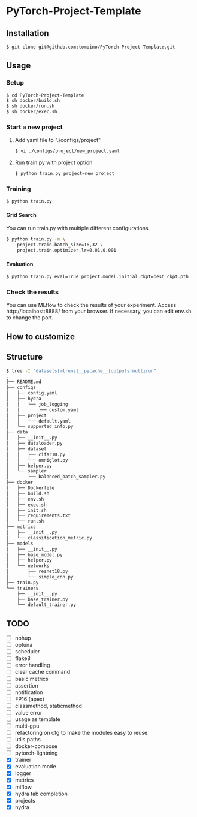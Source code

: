 # PyTorch-Project-Template
## Installation
```bash
$ git clone git@github.com:tomoino/PyTorch-Project-Template.git
```

## Usage
### Setup
```bash
$ cd PyTorch-Project-Template
$ sh docker/build.sh
$ sh docker/run.sh
$ sh docker/exec.sh
```

### Start a new project
1. Add yaml file to "./configs/project"
    ```bash
    $ vi ./configs/project/new_project.yaml
    ```
1. Run train.py with project option
    ```bash
    $ python train.py project=new_project
    ```

### Training
```bash
$ python train.py
```
#### Grid Search
You can run train.py with multiple different configurations.
```bash
$ python train.py -m \
    project.train.batch_size=16,32 \
    project.train.optimizer.lr=0.01,0.001
```
#### Evaluation
```bash
$ python train.py eval=True project.model.initial_ckpt=best_ckpt.pth
```

### Check the results
You can use MLflow to check the results of your experiment.
Access http://localhost:8888/ from your browser.
If necessary, you can edit env.sh to change the port.

## How to customize

## Structure
```bash
$ tree -I "datasets|mlruns|__pycache__|outputs|multirun"
.
├── README.md
├── configs
│   ├── config.yaml
│   ├── hydra
│   │   └── job_logging
│   │       └── custom.yaml
│   ├── project
│   │   └── default.yaml
│   └── supported_info.py
├── data
│   ├── __init__.py
│   ├── dataloader.py
│   ├── dataset
│   │   ├── cifar10.py
│   │   └── omniglot.py
│   ├── helper.py
│   └── sampler
│       └── balanced_batch_sampler.py
├── docker
│   ├── Dockerfile
│   ├── build.sh
│   ├── env.sh
│   ├── exec.sh
│   ├── init.sh
│   ├── requirements.txt
│   └── run.sh
├── metrics
│   ├── __init__.py
│   └── classification_metric.py
├── models
│   ├── __init__.py
│   ├── base_model.py
│   ├── helper.py
│   └── networks
│       ├── resnet18.py
│       └── simple_cnn.py
├── train.py
└── trainers
    ├── __init__.py
    ├── base_trainer.py
    └── default_trainer.py
```

## TODO
- [ ] nohup
- [ ] optuna
- [ ] scheduler
- [ ] flake8
- [ ] error handling
- [ ] clear cache command
- [ ] basic metrics
- [ ] assertion
- [ ] notification
- [ ] FP16 (apex)
- [ ] classmethod, staticmethod
- [ ] value error
- [ ] usage as template
- [ ] multi-gpu
- [ ] refactoring on cfg to make the modules easy to reuse.
- [ ] utils.paths
- [ ] docker-compose
- [ ] pytorch-lightning
- [x] trainer
- [x] evaluation mode
- [x] logger
- [x] metrics
- [x] mlflow
- [x] hydra tab completion
- [x] projects
- [x] hydra
